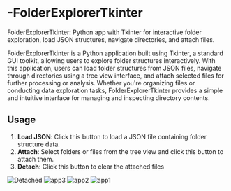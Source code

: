 # -FolderExplorerTkinter
FolderExplorerTkinter: Python app with Tkinter for interactive folder exploration, load JSON structures, navigate directories, and attach files.

FolderExplorerTkinter is a Python application built using Tkinter, a standard GUI toolkit, allowing users to explore folder structures interactively. With this application, users can load folder structures from JSON files, navigate through directories using a tree view interface, and attach selected files for further processing or analysis. Whether you're organizing files or conducting data exploration tasks, FolderExplorerTkinter provides a simple and intuitive interface for managing and inspecting directory contents.

## Usage

1. **Load JSON**: Click this button to load a JSON file containing folder structure data.
2. **Attach**: Select folders or files from the tree view and click this button to attach them.
3. **Detach**: Click this button to clear the attached files

![Detached](https://github.com/Ahrane-m/-FolderExplorerTkinter/assets/39878665/e5a276bc-e7c2-4db3-ab77-14368c565e4a)
![app3](https://github.com/Ahrane-m/-FolderExplorerTkinter/assets/39878665/4ad822e1-4ebe-4ccd-aa8e-c1bbf6380724)
![app2](https://github.com/Ahrane-m/-FolderExplorerTkinter/assets/39878665/cf851e55-1d6c-4eb8-9a4d-b740299f36e8)
![app1](https://github.com/Ahrane-m/-FolderExplorerTkinter/assets/39878665/f87c34e1-7854-4bb5-9d9c-98f3dc97d6ac)
